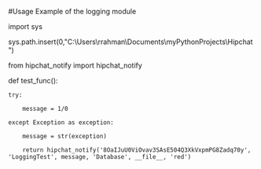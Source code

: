 #Usage Example of the logging module

import sys
 
sys.path.insert(0,"C:\\Users\\rrahman\\Documents\\myPythonProjects\\Hipchat")
 
from hipchat_notify import hipchat_notify
 
 
def test_func():
 
    try:
 
        message = 1/0
 
    except Exception as exception:
 
        message = str(exception)
 
        return hipchat_notify('8OaIJuU0ViOvav3SAsE504Q3XkVxpmPG8Zadq70y', 'LoggingTest', message, 'Database', __file__, 'red')
